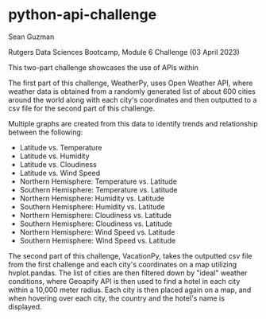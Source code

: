 # python-api-challenge

Sean Guzman

Rutgers Data Sciences Bootcamp, Module 6 Challenge (03 April 2023)

This two-part challenge showcases the use of APIs within

The first part of this challenge, WeatherPy, uses Open Weather API, where weather data is obtained from a randomly generated list of about 600 cities around the world along with each city's coordinates and then outputted to a csv file for the second part of this challenge. 

Multiple graphs are created from this data to identify trends and relationship between the following:
- Latitude vs. Temperature
- Latitude vs. Humidity
- Latitude vs. Cloudiness
- Latitude vs. Wind Speed
- Northern Hemisphere: Temperature vs. Latitude
- Southern Hemisphere: Temperature vs. Latitude
- Northern Hemisphere: Humidity vs. Latitude
- Southern Hemisphere: Humidity vs. Latitude
- Northern Hemisphere: Cloudiness vs. Latitude
- Southern Hemisphere: Cloudiness vs. Latitude
- Northern Hemisphere: Wind Speed vs. Latitude
- Southern Hemisphere: Wind Speed vs. Latitude

The second part of this challenge, VacationPy, takes the outputted csv file from the first challenge and each city's coordinates on a map utilizing hvplot.pandas. The list of cities are then filtered down by "ideal" weather conditions, where Geoapify API is then used to find a hotel in each city within a 10,000 meter radius. Each city is then placed again on a map, and when hovering over each city, the country and the hotel's name is displayed.
